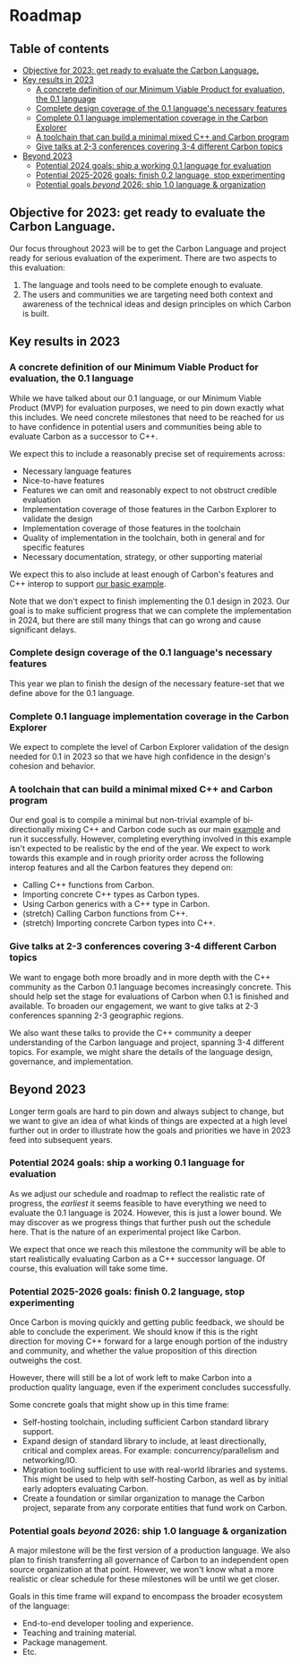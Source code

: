 # Roadmap

<!--
Part of the Carbon Language project, under the Apache License v2.0 with LLVM
Exceptions. See /LICENSE for license information.
SPDX-License-Identifier: Apache-2.0 WITH LLVM-exception
-->

<!-- toc -->

## Table of contents

-   [Objective for 2023: get ready to evaluate the Carbon Language.](#objective-for-2023-get-ready-to-evaluate-the-carbon-language)
-   [Key results in 2023](#key-results-in-2023)
    -   [A concrete definition of our Minimum Viable Product for evaluation, the 0.1 language](#a-concrete-definition-of-our-minimum-viable-product-for-evaluation-the-01-language)
    -   [Complete design coverage of the 0.1 language's necessary features](#complete-design-coverage-of-the-01-languages-necessary-features)
    -   [Complete 0.1 language implementation coverage in the Carbon Explorer](#complete-01-language-implementation-coverage-in-the-carbon-explorer)
    -   [A toolchain that can build a minimal mixed C++ and Carbon program](#a-toolchain-that-can-build-a-minimal-mixed-c-and-carbon-program)
    -   [Give talks at 2-3 conferences covering 3-4 different Carbon topics](#give-talks-at-2-3-conferences-covering-3-4-different-carbon-topics)
-   [Beyond 2023](#beyond-2023)
    -   [Potential 2024 goals: ship a working 0.1 language for evaluation](#potential-2024-goals-ship-a-working-01-language-for-evaluation)
    -   [Potential 2025-2026 goals: finish 0.2 language, stop experimenting](#potential-2025-2026-goals-finish-02-language-stop-experimenting)
    -   [Potential goals _beyond_ 2026: ship 1.0 language & organization](#potential-goals-beyond-2026-ship-10-language--organization)

<!-- tocstop -->

## Objective for 2023: get ready to evaluate the Carbon Language.

Our focus throughout 2023 will be to get the Carbon Language and project ready
for serious evaluation of the experiment. There are two aspects to this
evaluation:

1. The language and tools need to be complete enough to evaluate.
2. The users and communities we are targeting need both context and awareness of
   the technical ideas and design principles on which Carbon is built.

## Key results in 2023

### A concrete definition of our Minimum Viable Product for evaluation, the 0.1 language

While we have talked about our 0.1 language, or our Minimum Viable Product (MVP)
for evaluation purposes, we need to pin down exactly what this includes. We need
concrete milestones that need to be reached for us to have confidence in
potential users and communities being able to evaluate Carbon as a successor to
C++.

We expect this to include a reasonably precise set of requirements across:

-   Necessary language features
-   Nice-to-have features
-   Features we can omit and reasonably expect to not obstruct credible
    evaluation
-   Implementation coverage of those features in the Carbon Explorer to validate
    the design
-   Implementation coverage of those features in the toolchain
-   Quality of implementation in the toolchain, both in general and for specific
    features
-   Necessary documentation, strategy, or other supporting material

We expect this to also include at least enough of Carbon's features and C++
interop to support [our basic example](/docs/images/snippets.md#mixed).

Note that we don't expect to finish implementing the 0.1 design in 2023. Our
goal is to make sufficient progress that we can complete the implementation in
2024, but there are still many things that can go wrong and cause significant
delays.

### Complete design coverage of the 0.1 language's necessary features

This year we plan to finish the design of the necessary feature-set that we
define above for the 0.1 language.

### Complete 0.1 language implementation coverage in the Carbon Explorer

We expect to complete the level of Carbon Explorer validation of the design
needed for 0.1 in 2023 so that we have high confidence in the design's cohesion
and behavior.

### A toolchain that can build a minimal mixed C++ and Carbon program

Our end goal is to compile a minimal but non-trivial example of bi-directionally
mixing C++ and Carbon code such as our main
[example](https://github.com/carbon-language/carbon-lang/blob/trunk/docs/images/snippets.md#mixed)
and run it successfully. However, completing everything involved in this example
isn't expected to be realistic by the end of the year. We expect to work towards
this example and in rough priority order across the following interop features
and all the Carbon features they depend on:

-   Calling C++ functions from Carbon.
-   Importing concrete C++ types as Carbon types.
-   Using Carbon generics with a C++ type in Carbon.
-   (stretch) Calling Carbon functions from C++.
-   (stretch) Importing concrete Carbon types into C++.

### Give talks at 2-3 conferences covering 3-4 different Carbon topics

We want to engage both more broadly and in more depth with the C++ community as
the Carbon 0.1 language becomes increasingly concrete. This should help set the
stage for evaluations of Carbon when 0.1 is finished and available. To broaden
our engagement, we want to give talks at 2-3 conferences spanning 2-3 geographic
regions.

We also want these talks to provide the C++ community a deeper understanding of
the Carbon language and project, spanning 3-4 different topics. For example, we
might share the details of the language design, governance, and implementation.

## Beyond 2023

Longer term goals are hard to pin down and always subject to change, but we want
to give an idea of what kinds of things are expected at a high level further out
in order to illustrate how the goals and priorities we have in 2023 feed into
subsequent years.

### Potential 2024 goals: ship a working 0.1 language for evaluation

As we adjust our schedule and roadmap to reflect the realistic rate of progress,
the _earliest_ it seems feasible to have everything we need to evaluate the 0.1
language is 2024. However, this is just a lower bound. We may discover as we
progress things that further push out the schedule here. That is the nature of
an experimental project like Carbon.

We expect that once we reach this milestone the community will be able to start
realistically evaluating Carbon as a C++ successor language. Of course, this
evaluation will take some time.

### Potential 2025-2026 goals: finish 0.2 language, stop experimenting

Once Carbon is moving quickly and getting public feedback, we should be able to
conclude the experiment. We should know if this is the right direction for
moving C++ forward for a large enough portion of the industry and community, and
whether the value proposition of this direction outweighs the cost.

However, there will still be a lot of work left to make Carbon into a production
quality language, even if the experiment concludes successfully.

Some concrete goals that might show up in this time frame:

-   Self-hosting toolchain, including sufficient Carbon standard library
    support.
-   Expand design of standard library to include, at least directionally,
    critical and complex areas. For example: concurrency/parallelism and
    networking/IO.
-   Migration tooling sufficient to use with real-world libraries and systems.
    This might be used to help with self-hosting Carbon, as well as by initial
    early adopters evaluating Carbon.
-   Create a foundation or similar organization to manage the Carbon project,
    separate from any corporate entities that fund work on Carbon.

### Potential goals _beyond_ 2026: ship 1.0 language & organization

A major milestone will be the first version of a production language. We also
plan to finish transferring all governance of Carbon to an independent open
source organization at that point. However, we won't know what a more realistic
or clear schedule for these milestones will be until we get closer.

Goals in this time frame will expand to encompass the broader ecosystem of the
language:

-   End-to-end developer tooling and experience.
-   Teaching and training material.
-   Package management.
-   Etc.
